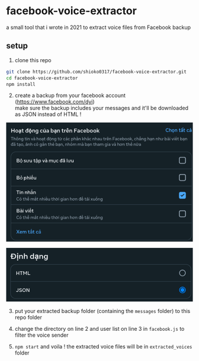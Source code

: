 # facebook-voice-extractor

a small tool that i wrote in 2021 to extract voice files from Facebook backup

## setup

1. clone this repo

```sh
git clone https://github.com/shioko0317/facebook-voice-extractor.git
cd facebook-voice-extractor
npm install
```

2. create a backup from your facebook account (https://www.facebook.com/dyi)<br>make sure the backup includes your messages and it'll be downloaded as JSON instead of HTML !

![1](docs/1.png)

![2](docs/2.png)

3. put your extracted backup folder (containing the `messages` folder) to this repo folder

4. change the directory on line 2 and user list on line 3 in `facebook.js` to filter the voice sender

5. `npm start` and voila ! the extracted voice files will be in `extracted_voices` folder